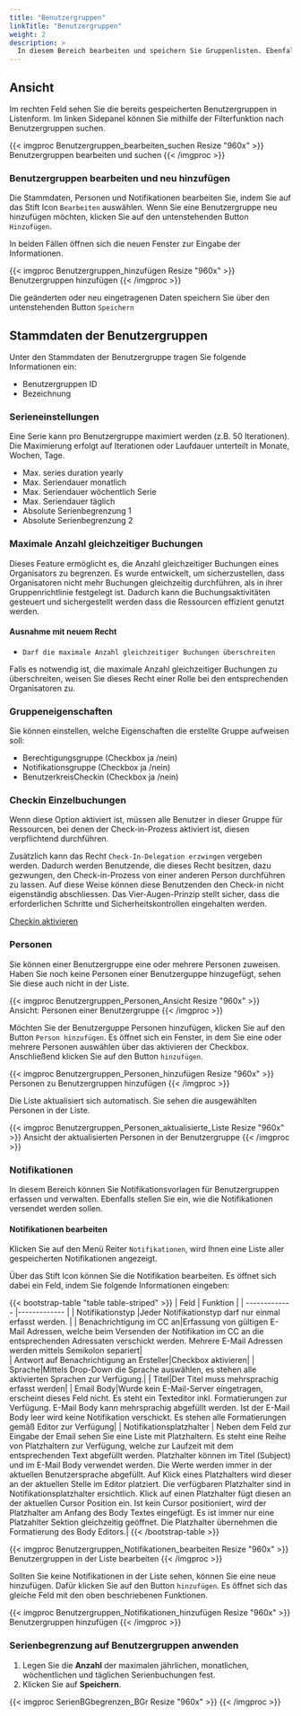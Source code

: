 ```yaml
---
title: "Benutzergruppen"
linkTitle: "Benutzergruppen"
weight: 2
description: >
  In diesem Bereich bearbeiten und speichern Sie Gruppenlisten. Ebenfalls können Sie neue Gruppen anlegen und Stammdaten, Personen und Notifikationen schon bestehender und neuer Gruppen bearbeiten und speichern.
---
```

## Ansicht

Im rechten Feld sehen Sie die bereits gespeicherten Benutzergruppen in Listenform. Im linken Sidepanel können Sie mithilfe der Filterfunktion nach Benutzergruppen suchen.

{{< imgproc Benutzergruppen_bearbeiten_suchen Resize "960x" >}}
Benutzergruppen bearbeiten und suchen 
{{< /imgproc >}}

### Benutzergruppen bearbeiten und neu hinzufügen

Die Stammdaten, Personen und Notifikationen bearbeiten Sie, indem Sie auf das Stift Icon `Bearbeiten` auswählen. Wenn Sie eine Benutzergruppe neu hinzufügen möchten, klicken Sie auf den untenstehenden Button `Hinzufügen`.

In beiden Fällen öffnen sich die neuen Fenster zur Eingabe der Informationen.

{{< imgproc Benutzergruppen_hinzufügen Resize "960x" >}}
Benutzergruppen hinzufügen
{{< /imgproc >}}

Die geänderten oder neu eingetragenen Daten speichern Sie über den untenstehenden Button `Speichern`

## Stammdaten der Benutzergruppen

Unter den Stammdaten der Benutzergruppe tragen Sie folgende Informationen ein:

* Benutzergruppen ID 
* Bezeichnung 

### Serieneinstellungen

Eine Serie kann pro Benutzergruppe maximiert werden (z.B. 50 Iterationen). Die Maximierung erfolgt auf Iterationen oder Laufdauer unterteilt in Monate, Wochen, Tage.

* Max. series duration yearly 
* Max. Seriendauer monatlich 
* Max. Seriendauer wöchentlich Serie
* Max. Seriendauer täglich
* Absolute Serienbegrenzung 1
* Absolute Serienbegrenzung 2

### Maximale Anzahl gleichzeitiger Buchungen
Dieses Feature ermöglicht es, die Anzahl gleichzeitiger Buchungen eines Organisators zu begrenzen. Es wurde entwickelt, um sicherzustellen, dass Organisatoren nicht mehr Buchungen gleichzeitig durchführen, als in ihrer Gruppenrichtlinie festgelegt ist. Dadurch kann die Buchungsaktivitäten gesteuert und sichergestellt werden dass die Ressourcen effizient genutzt werden.

#### Ausnahme mit neuem Recht

- `Darf die maximale Anzahl gleichzeitiger Buchungen überschreiten`

Falls es notwendig ist, die maximale Anzahl gleichzeitiger Buchungen zu überschreiten, weisen Sie dieses Recht einer Rolle bei den entsprechenden Organisatoren zu.

### Gruppeneigenschaften
Sie können einstellen, welche Eigenschaften die erstellte Gruppe aufweisen soll:

* Berechtigungsgruppe (Checkbox ja /nein)
* Notifikationsgruppe (Checkbox ja /nein)
* BenutzerkreisCheckin (Checkbox ja /nein)

### Checkin Einzelbuchungen
Wenn diese Option aktiviert ist, müssen alle Benutzer in dieser Gruppe für Ressourcen, bei denen der Check-in-Prozess aktiviert ist, diesen verpflichtend durchführen.

Zusätzlich kann das Recht `Check-In-Delegation erzwingen` vergeben werden. Dadurch werden Benutzende, die dieses Recht besitzen, dazu gezwungen, den Check-in-Prozess von einer anderen Person durchführen zu lassen. Auf diese Weise können diese Benutzenden den Check-in nicht eigenständig abschliessen. Das Vier-Augen-Prinzip stellt sicher, dass die erforderlichen Schritte und Sicherheitskontrollen eingehalten werden.

[Checkin aktivieren](/3vrooms/einstellungen/ressourcen/#ressource-bearbeiten)

### Personen

Sie können einer Benutzergruppe eine oder mehrere Personen zuweisen. Haben Sie noch keine Personen einer Benutzerguppe hinzugefügt, sehen Sie diese auch nicht in der Liste.

{{< imgproc Benutzergruppen_Personen_Ansicht Resize "960x" >}}
Ansicht: Personen einer Benutzergruppe
{{< /imgproc >}}

Möchten Sie der Benutzerguppe Personen hinzufügen, klicken Sie auf den Button `Person hinzufügen`. Es öffnet sich ein Fenster, in dem Sie eine oder mehrere Personen auswählen über das aktivieren der Checkbox. Anschließend klicken Sie auf den Button `hinzufügen`.

{{< imgproc Benutzergruppen_Personen_hinzufügen Resize "960x" >}}
Personen zu Benutzergruppen hinzufügen
{{< /imgproc >}}

Die Liste aktualisiert sich automatisch. Sie sehen die ausgewählten Personen in der Liste.

{{< imgproc Benutzergruppen_Personen_aktualisierte_Liste Resize "960x" >}}
Ansicht der aktualisierten Personen in der Benutzergruppe
{{< /imgproc >}}

### Notifikationen 

In diesem Bereich können Sie Notifikationsvorlagen für Benutzergruppen erfassen und verwalten. Ebenfalls stellen Sie ein, wie die Notifikationen versendet werden sollen.

#### Notifikationen bearbeiten

Klicken Sie auf den Menü Reiter `Notifikationen`, wird Ihnen eine Liste aller gespeicherten Notifikationen angezeigt.

Über das Stift Icon können Sie die Notifikation bearbeiten. Es öffnet sich dabei ein Feld, indem Sie folgende Informationen eingeben:

{{< bootstrap-table "table table-striped" >}}
| Feld          | Funktion      | 
| ------------- |-------------  |
| Notifikationstyp |Jeder Notifikationstyp darf nur einmal erfasst werden. | 
| Benachrichtigung im CC an|Erfassung von gültigen E-Mail Adressen, welche beim Versenden der Notifikation  im CC an die entsprechenden Adressaten verschickt werden. Mehrere E-Mail Adressen werden mittels Semikolon separiert|  
| Antwort auf Benachrichtigung an Ersteller|Checkbox aktivieren|
| Sprache|Mittels Drop-Down die Sprache auswählen, es stehen alle aktivierten Sprachen zur Verfügung.|
| Titel|Der Titel muss mehrsprachig erfasst werden|
| Email Body|Wurde kein E-Mail-Server eingetragen, erscheint dieses Feld nicht. Es steht ein Texteditor inkl. Formatierungen zur Verfügung. E-Mail Body kann mehrsprachig abgefüllt werden. Ist der E-Mail Body leer wird keine Notifikation verschickt. Es stehen alle Formatierungen gemäß Editor zur Verfügung|
| Notifikationsplatzhalter | Neben dem Feld zur Eingabe der Email sehen Sie eine Liste mit Platzhaltern. Es steht eine Reihe von Platzhaltern zur Verfügung, welche zur Laufzeit mit dem entsprechenden Text abgefüllt werden. Platzhalter können im Titel (Subject) und im E-Mail Body verwendet werden. Die Werte werden immer in der aktuellen Benutzersprache abgefüllt. Auf Klick eines Platzhalters wird dieser an der aktuellen Stelle im Editor platziert. Die verfügbaren Platzhalter sind in Notifikationsplatzhalter ersichtlich. Klick auf einen Platzhalter fügt diesen an der aktuellen Cursor Position ein. Ist kein Cursor positioniert, wird der Platzhalter am Anfang des Body Textes eingefügt. Es ist immer nur eine Platzahlter Sektion gleichzeitig geöffnet. Die Platzhalter übernehmen die Formatierung des Body Editors.| 
{{< /bootstrap-table >}}

{{< imgproc Benutzergruppen_Notifikationen_bearbeiten Resize "960x" >}}
Benutzergruppen in der Liste bearbeiten
{{< /imgproc >}}

Sollten Sie keine Notifikationen in der Liste sehen, können Sie eine neue hinzufügen. Dafür klicken Sie auf den Button `hinzufügen`. Es öffnet sich das gleiche Feld mit den oben beschriebenen Funktionen.

{{< imgproc Benutzergruppen_Notifikationen_hinzufügen Resize "960x" >}}
Benutzergruppen hinzufügen
{{< /imgproc >}}

### Serienbegrenzung auf Benutzergruppen anwenden

1. Legen Sie die **Anzahl** der maximalen jährlichen, monatlichen, wöchentlichen und täglichen Serienbuchungen fest.
2. Klicken Sie auf **Speichern**.

{{< imgproc SerienBGbegrenzen_BGr Resize "960x" >}} {{< /imgproc >}}